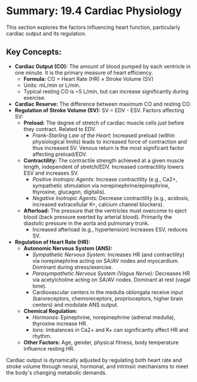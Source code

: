 # Summary: 19.4 Cardiac Physiology

This section explores the factors influencing heart function, particularly cardiac output and its regulation.

## Key Concepts:

*   **Cardiac Output (CO):** The amount of blood pumped by each ventricle in one minute. It is the primary measure of heart efficiency.
    *   **Formula:** CO = Heart Rate (HR) × Stroke Volume (SV)
    *   Units: mL/min or L/min.
    *   Typical resting CO is ~5 L/min, but can increase significantly during exercise.
*   **Cardiac Reserve:** The difference between maximum CO and resting CO.
*   **Regulation of Stroke Volume (SV):** SV = EDV - ESV. Factors affecting SV:
    *   **Preload:** The degree of stretch of cardiac muscle cells just before they contract. Related to EDV.
        *   *Frank-Starling Law of the Heart:* Increased preload (within physiological limits) leads to increased force of contraction and thus increased SV. Venous return is the most significant factor affecting preload/EDV.
    *   **Contractility:** The contractile strength achieved at a given muscle length, independent of stretch/EDV. Increased contractility lowers ESV and increases SV.
        *   *Positive Inotropic Agents:* Increase contractility (e.g., Ca2+, sympathetic stimulation via norepinephrine/epinephrine, thyroxine, glucagon, digitalis).
        *   *Negative Inotropic Agents:* Decrease contractility (e.g., acidosis, increased extracellular K+, calcium channel blockers).
    *   **Afterload:** The pressure that the ventricles must overcome to eject blood (back pressure exerted by arterial blood). Primarily the diastolic pressure in the aorta and pulmonary trunk.
        *   Increased afterload (e.g., hypertension) increases ESV, reduces SV.
*   **Regulation of Heart Rate (HR):**
    *   **Autonomic Nervous System (ANS):**
        *   *Sympathetic Nervous System:* Increases HR (and contractility) via norepinephrine acting on SA/AV nodes and myocardium. Dominant during stress/exercise.
        *   *Parasympathetic Nervous System (Vagus Nerve):* Decreases HR via acetylcholine acting on SA/AV nodes. Dominant at rest (vagal tone).
        *   Cardiovascular centers in the medulla oblongata receive input (baroreceptors, chemoreceptors, proprioceptors, higher brain centers) and modulate ANS output.
    *   **Chemical Regulation:**
        *   *Hormones:* Epinephrine, norepinephrine (adrenal medulla), thyroxine increase HR.
        *   *Ions:* Imbalances in Ca2+ and K+ can significantly affect HR and rhythm.
    *   **Other Factors:** Age, gender, physical fitness, body temperature influence resting HR.

Cardiac output is dynamically adjusted by regulating both heart rate and stroke volume through neural, hormonal, and intrinsic mechanisms to meet the body's changing metabolic demands.
